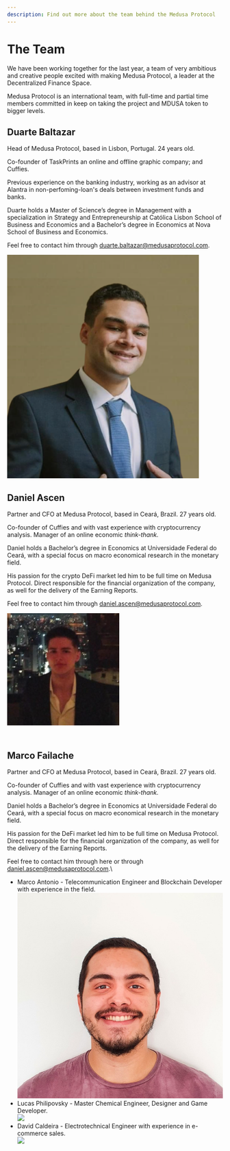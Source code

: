 ```yaml
---
description: Find out more about the team behind the Medusa Protocol
---
```


# The Team

We have been working together for the last year, a team of very ambitious and creative people excited with making Medusa Protocol, a leader at the Decentralized Finance Space.

Medusa Protocol is an international team, with full-time and partial time members committed in keep on taking the project and MDUSA token to bigger levels.



## Duarte Baltazar

Head of Medusa Protocol, based in Lisbon, Portugal. 24 years old.&#x20;

Co-founder of TaskPrints an online and offline graphic company; and Cuffies.

Previous experience on the banking industry, working as an advisor at Alantra in non-perfoming-loan's deals between investment funds and banks.

Duarte holds a Master of Science’s degree in Management with a specialization in Strategy and Entrepreneurship at Católica Lisbon School of Business and Economics and a Bachelor’s degree in Economics at Nova School of Business and Economics.

Feel free to contact him through duarte.baltazar@medusaprotocol.com.

![](<../.gitbook/assets/Untitled design (12).png>)

## Daniel Ascen

Partner and CFO at Medusa Protocol, based in Ceará, Brazil. 27 years old.&#x20;

Co-founder of Cuffies and with vast experience with cryptocurrency analysis. Manager of an online economic _think-thank._&#x20;

Daniel holds a Bachelor’s degree in Economics at Universidade Federal do Ceará, with a special focus on macro economical research in the monetary field.&#x20;

His passion for the crypto DeFi market led him to be full time on Medusa Protocol. Direct responsible for the financial organization of the company, as well for the delivery of the Earning Reports.

Feel free to contact him through daniel.ascen@medusaprotocol.com.

![](<../.gitbook/assets/daniel-ascen-e1649456516179 (1).png>)

\
Marco Failache
--------------

Partner and CFO at Medusa Protocol, based in Ceará, Brazil. 27 years old.&#x20;

Co-founder of Cuffies and with vast experience with cryptocurrency analysis. Manager of an online economic _think-thank._&#x20;

Daniel holds a Bachelor’s degree in Economics at Universidade Federal do Ceará, with a special focus on macro economical research in the monetary field.&#x20;

His passion for the DeFi market led him to be full time on Medusa Protocol. Direct responsible for the financial organization of the company, as well for the delivery of the Earning Reports.

Feel free to contact him through here or through daniel.ascen@medusaprotocol.com.\


* Marco Antonio - Telecommunication Engineer and Blockchain Developer with experience in the field.\
  ![](../.gitbook/assets/marco.jpg)
* Lucas Philipovsky - Master Chemical Engineer, Designer and Game Developer.\
  ![](../.gitbook/assets/photo\_2021-06-01\_13-37-11.jpg)
* David Caldeira - Electrotechnical Engineer with experience in e-commerce sales.\
  ![](../.gitbook/assets/godGLNmN\_400x400.jpg)

